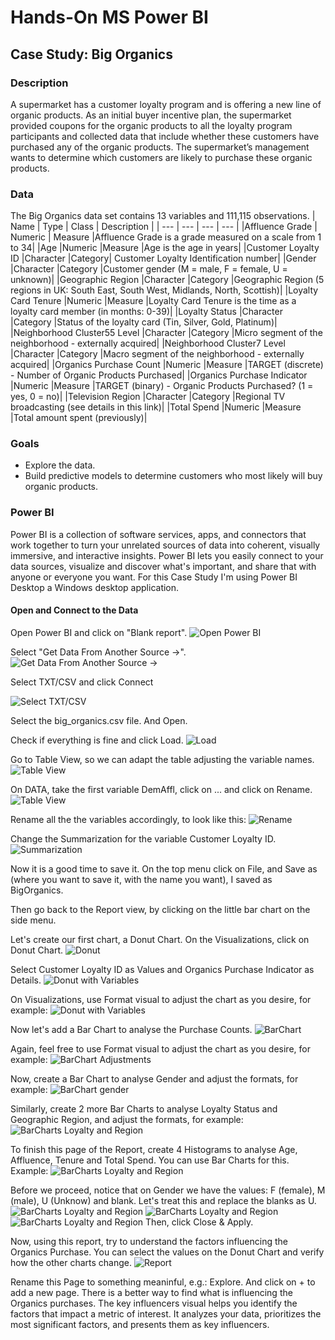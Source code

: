 # **Hands-On MS Power BI**
## **Case Study: Big Organics**
### Description
A supermarket has a customer loyalty program and is offering a new line of organic products. As an initial
buyer incentive plan, the supermarket provided coupons for the organic products to all the loyalty
program participants and collected data that include whether these customers have purchased any of the
organic products. The supermarket’s management wants to determine which customers are likely to
purchase these organic products.
### Data
The Big Organics data set contains 13 variables and 111,115 observations.
| Name | Type | Class | Description |
| --- | --- | --- | --- |
|Affluence Grade | Numeric | Measure |Affluence Grade is a grade measured on a scale from 1 to 34|
|Age |Numeric |Measure |Age is the age in years|
|Customer Loyalty ID |Character |Category| Customer Loyalty Identification number|
|Gender |Character |Category |Customer gender (M = male, F = female, U = unknown)|
|Geographic Region |Character |Category |Geographic Region (5 regions in UK: South East, South West, Midlands, North, Scottish)|
|Loyalty Card Tenure |Numeric |Measure |Loyalty Card Tenure is the time as a loyalty card member (in months: 0-39)|
|Loyalty Status |Character |Category |Status of the loyalty card (Tin, Silver, Gold, Platinum)|
|Neighborhood Cluster55 Level |Character |Category |Micro segment of the neighborhood - externally acquired|
|Neighborhood Cluster7 Level |Character |Category |Macro segment of the neighborhood - externally acquired|
|Organics Purchase Count |Numeric |Measure |TARGET (discrete) - Number of Organic Products Purchased|
|Organics Purchase Indicator |Numeric |Measure |TARGET (binary) - Organic Products Purchased? (1 = yes, 0 = no)|
|Television Region |Character |Category |Regional TV broadcasting (see details in this link)|
|Total Spend |Numeric |Measure |Total amount spent (previously)|

### Goals
* Explore the data.
* Build predictive models to determine customers who most likely will buy organic products.

### Power BI
Power BI is a collection of software services, apps, and connectors that work together to turn your unrelated sources of data into coherent, visually immersive, and interactive insights. Power BI lets you easily connect to your data sources, visualize and discover what's important, and share that with anyone or everyone you want.
For this Case Study I'm using Power BI Desktop a Windows desktop application.

#### Open and Connect to the Data
Open Power BI and click on "Blank report".
![Open Power BI](Screenshots/BigOrganics_01.png)

Select "Get Data From Another Source ->".
![Get Data From Another Source ->](Screenshots/BigOrganics_02.png)

Select TXT/CSV and click Connect

![Select TXT/CSV](Screenshots/BigOrganics_03.png)

Select the big_organics.csv file. And Open.

Check if everything is fine and click Load.
![Load](Screenshots/BigOrganics_04.png)

Go to Table View, so we can adapt the table adjusting the variable names.
![Table View](Screenshots/BigOrganics_05.png)

On DATA, take the first variable DemAffl, click on ... and click on Rename.
![Table View](Screenshots/BigOrganics_06.png)

Rename all the the variables accordingly, to look like this:
![Rename](Screenshots/BigOrganics_07.png)

Change the Summarization for the variable Customer Loyalty ID.
![Summarization](Screenshots/BigOrganics_09.png)

Now it is a good time to save it. On the top menu click on File, and Save as (where you want to save it, with the name you want), I saved as BigOrganics. 

Then go back to the Report view, by clicking on the little bar chart on the side menu.

Let's create our first chart, a Donut Chart. On the Visualizations, click on Donut Chart.
![Donut](Screenshots/BigOrganics_08.png)

Select Customer Loyalty ID as Values and Organics Purchase Indicator as Details.
![Donut with Variables](Screenshots/BigOrganics_10.png)

On Visualizations, use Format visual to adjust the chart as you desire, for example:
![Donut with Variables](Screenshots/BigOrganics_11.png)

Now let's add a Bar Chart to analyse the Purchase Counts.
![BarChart](Screenshots/BigOrganics_12.png)

Again, feel free to use Format visual to adjust the chart as you desire, for example:
![BarChart Adjustments](Screenshots/BigOrganics_13.png)

Now, create a Bar Chart to analyse Gender and adjust the formats, for example:
![BarChart gender](Screenshots/BigOrganics_14.png)

Similarly, create 2 more Bar Charts to analyse Loyalty Status and Geographic Region, and adjust the formats, for example:
![BarCharts Loyalty and Region](Screenshots/BigOrganics_15.png)

To finish this page of the Report, create 4 Histograms to analyse Age, Affluence, Tenure and Total Spend.
You can use Bar Charts for this. Example:
![BarCharts Loyalty and Region](Screenshots/BigOrganics_16.png)

Before we proceed, notice that on Gender we have the values: F (female), M (male), U (Unknow) and blank. Let's treat this and replace the blanks as U.
![BarCharts Loyalty and Region](Screenshots/BigOrganics_17.png)
![BarCharts Loyalty and Region](Screenshots/BigOrganics_18.png)
![BarCharts Loyalty and Region](Screenshots/BigOrganics_19.png)
Then, click Close & Apply.


Now, using this report, try to understand the factors influencing the Organics Purchase. You can select the values on the Donut Chart and verify how the other charts change.
![Report](Screenshots/BigOrganics_20.png)

Rename this Page to something meaninful, e.g.: Explore. And click on + to add a new page.
There is a better way to find what is influencing the Organics purchases.
The key influencers visual helps you identify the factors that impact a metric of interest. It analyzes your data, prioritizes the most significant factors, and presents them as key influencers.
